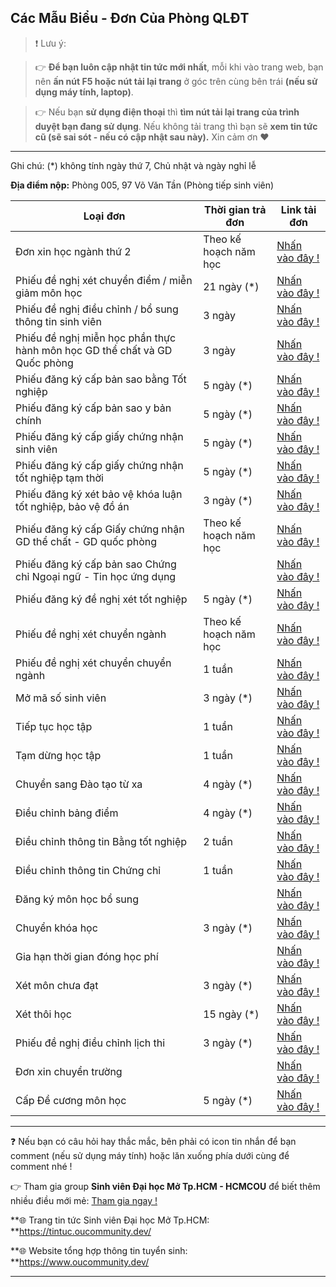 ## Các Mẫu Biểu - Đơn Của Phòng QLĐT

> ❗ Lưu ý: 

>👉 **Để bạn luôn cập nhật tin tức mới nhất**, mỗi khi vào trang web, bạn nên **ấn nút F5 hoặc nút tải lại trang** ở góc trên cùng bên trái **(nếu sử dụng máy tính, laptop)**. 

>👉 Nếu bạn **sử dụng điện thoại** thì **tìm nút tải lại trang của trình duyệt bạn đang sử dụng**. Nếu không tải trang thì bạn sẽ **xem tin tức cũ (sẽ sai sót - nếu có cập nhật sau này).** Xin cảm ơn ❤

---

Ghi chú: (*) không tính ngày thứ 7, Chủ nhật và ngày nghỉ lễ

**Địa điểm nộp:** Phòng 005, 97 Võ Văn Tần (Phòng tiếp sinh viên)

| Loại đơn | Thời gian trả đơn | Link tải đơn |
| --- | --- | --- |
| Đơn xin học ngành thứ 2 |Theo kế hoạch năm học | [Nhấn vào đây !]() |
| Phiếu đề nghị xét chuyển điểm / miễn giảm môn học | 21 ngày (*) | [Nhấn vào đây !]() |
| Phiếu đề nghị điều chỉnh / bổ sung thông tin sinh viên | 3 ngày | [Nhấn vào đây !]() |
| Phiếu đề nghị miễn học phần thực hành môn học GD thể chất và GD Quốc phòng | 3 ngày | [Nhấn vào đây !]() |
| Phiếu đăng ký cấp bản sao bằng Tốt nghiệp | 5 ngày (*) | [Nhấn vào đây !]() |
| Phiếu đăng ký cấp bản sao y bản chính | 5 ngày (*) | [Nhấn vào đây !]() |
| Phiếu đăng ký cấp giấy chứng nhận sinh viên | 5 ngày (*) | [Nhấn vào đây !]() |
| Phiếu đăng ký cấp giấy chứng nhận tốt nghiệp tạm thời | 5 ngày (*) | [Nhấn vào đây !]() |
| Phiếu đăng ký xét bảo vệ khóa luận tốt nghiệp, bảo vệ đồ án | 3 ngày (*) | [Nhấn vào đây !]() |
| Phiếu đăng ký cấp Giấy chứng nhận GD thể chất - GD quốc phòng | Theo kế hoạch năm học | [Nhấn vào đây !]() |
| Phiếu đăng ký cấp bản sao Chứng chỉ Ngoại ngữ - Tin học ứng dụng | | [Nhấn vào đây !]() |
| Phiếu đăng ký đề nghị xét tốt nghiệp | 5 ngày (*) | [Nhấn vào đây !]() |
| Phiếu đề nghị xét chuyển ngành | Theo kế hoạch năm học | [Nhấn vào đây !]() |
| Phiếu đề nghị xét chuyển chuyển ngành | 1 tuần | [Nhấn vào đây !]() |
| Mở mã số sinh viên | 3 ngày (*) | [Nhấn vào đây !]() |
| Tiếp tục học tập | 1 tuần | [Nhấn vào đây !]() |
| Tạm dừng học tập | 1 tuần | [Nhấn vào đây !]() |
| Chuyển sang Đào tạo từ xa | 4 ngày (*) | [Nhấn vào đây !]() |
| Điều chỉnh bảng điểm | 4 ngày (*) | [Nhấn vào đây !]() |
| Điều chỉnh thông tin Bằng tốt nghiệp | 2 tuần | [Nhấn vào đây !]() |
| Điều chỉnh thông tin Chứng chỉ | 1 tuần | [Nhấn vào đây !]() |
| Đăng ký môn học bổ sung | | [Nhấn vào đây !]() |
| Chuyển khóa học | 3 ngày (*) | [Nhấn vào đây !]() | 
| Gia hạn thời gian đóng học phí | | [Nhấn vào đây !]() | 
| Xét môn chưa đạt | 3 ngày (*) | [Nhấn vào đây !]() |
| Xét thôi học | 15 ngày (*) | [Nhấn vào đây !]() |
| Phiếu đề nghị điều chỉnh lịch thi | 3 ngày (*) | [Nhấn vào đây !]() |
| Đơn xin chuyển trường | | [Nhấn vào đây !]() |
| Cấp Đề cương môn học | 5 ngày (*) | [Nhấn vào đây !]() |

---

❓ Nếu bạn có câu hỏi hay thắc mắc, bên phải có icon tin nhắn để bạn comment (nếu sử dụng máy tính) hoặc lăn xuống phía dưới cùng để comment nhé !

👉 Tham gia group **Sinh viên Đại học Mở Tp.HCM - HCMCOU** để biết thêm nhiều điều mới mẻ: [Tham gia ngay !](https://www.facebook.com/groups/oumembers)

**🌐 Trang tin tức Sinh viên Đại học Mở Tp.HCM: **https://tintuc.oucommunity.dev/

**🌐 Website tổng hợp thông tin tuyển sinh: **https://www.oucommunity.dev/

---